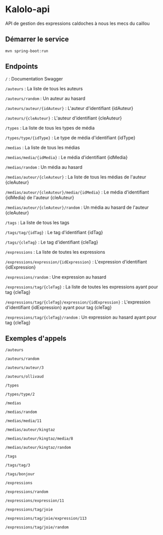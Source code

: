 # Kalolo-api
API de gestion des expressions caldoches à nous les mecs du caillou

## Démarrer le service

`mvn spring-boot:run`

## Endpoints


`/` : Documentation Swagger



`/auteurs` : La liste de tous les auteurs

`/auteurs/random` : Un auteur au hasard

`/auteurs/auteur/{idAuteur}` : L'auteur d'identifiant {idAuteur}

`/auteurs/{cleAuteur}` : L'auteur d'identifiant {cleAuteur}



`/types` : La liste de tous les types de média

`/types/type/{idType}` : Le type de média d'identifiant {idType}



`/medias` : La liste de tous les médias

`/medias/media/{idMedia}` : Le média d'identifiant {idMedia}

`/medias/random` : Un média au hasard

`/medias/auteur/{cleAuteur}` : La liste de tous les médias de l'auteur {cleAuteur}

`/medias/auteur/{cleAuteur}/media/{idMedia}` : Le média d'identifiant {idMedia} de l'auteur {cleAuteur}

`/medias/auteur/{cleAuteur}/random` : Un média au hasard de l'auteur {cleAuteur}



`/tags` : La liste de tous les tags

`/tags/tag/{idTag}` : Le tag d'identifiant {idTag}

`/tags/{cleTag}` : Le tag d'identifiant {cleTag}



`/expressions` : La liste de toutes les expressions

`/expressions/expression/{idExpression}` : L'expression d'identifiant {idExpression}

`/expressions/random` : Une expression au hasard

`/expressions/tag/{cleTag}` : La liste de toutes les expressions ayant pour tag {cleTag}

`/expressions/tag/{cleTag}/expression/{idExpression}` : L'expression d'identifiant {idExpression} ayant pour tag {cleTag}

`/expressions/tag/{cleTag}/random` : Un expression au hasard ayant pour tag {cleTag}



## Exemples d'appels

`/auteurs`

`/auteurs/random`

`/auteurs/auteur/3`

`/auteurs/ollivaud`



`/types` 

`/types/type/2`



`/medias`

`/medias/random`

`/medias/media/11`

`/medias/auteur/kingtaz`

`/medias/auteur/kingtaz/media/8`

`/medias/auteur/kingtaz/random`



`/tags`

`/tags/tag/3`

`/tags/bonjour`



`/expressions`

`/expressions/random`

`/expressions/expression/11`

`/expressions/tag/joie`

`/expressions/tag/joie/expression/113`

`/expressions/tag/joie/random`